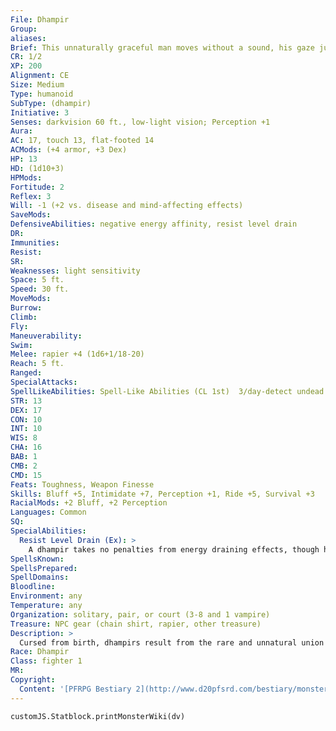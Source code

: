 ```yaml
---
File: Dhampir
Group: 
aliases: 
Brief: This unnaturally graceful man moves without a sound, his gaze just as piercing as the needle-sharp blade he effortlessly wields.
CR: 1/2
XP: 200
Alignment: CE
Size: Medium
Type: humanoid
SubType: (dhampir)
Initiative: 3
Senses: darkvision 60 ft., low-light vision; Perception +1
Aura: 
AC: 17, touch 13, flat-footed 14
ACMods: (+4 armor, +3 Dex)
HP: 13
HD: (1d10+3)
HPMods: 
Fortitude: 2
Reflex: 3
Will: -1 (+2 vs. disease and mind-affecting effects)
SaveMods: 
DefensiveAbilities: negative energy affinity, resist level drain
DR: 
Immunities: 
Resist: 
SR: 
Weaknesses: light sensitivity
Space: 5 ft.
Speed: 30 ft.
MoveMods: 
Burrow: 
Climb: 
Fly: 
Maneuverability: 
Swim: 
Melee: rapier +4 (1d6+1/18-20)
Reach: 5 ft.
Ranged: 
SpecialAttacks: 
SpellLikeAbilities: Spell-Like Abilities (CL 1st)  3/day-detect undead
STR: 13
DEX: 17
CON: 10
INT: 10
WIS: 8
CHA: 16
BAB: 1
CMB: 2
CMD: 15
Feats: Toughness, Weapon Finesse
Skills: Bluff +5, Intimidate +7, Perception +1, Ride +5, Survival +3
RacialMods: +2 Bluff, +2 Perception
Languages: Common
SQ: 
SpecialAbilities:
  Resist Level Drain (Ex): >
    A dhampir takes no penalties from energy draining effects, though he can still be killed if he accrues more negative levels then he has Hit Dice. After 24 hours, any negative levels a dhampir takes are removed without the need for an additional saving throw.
SpellsKnown: 
SpellsPrepared: 
SpellDomains: 
Bloodline: 
Environment: any
Temperature: any
Organization: solitary, pair, or court (3-8 and 1 vampire)
Treasure: NPC gear (chain shirt, rapier, other treasure)
Description: >
  Cursed from birth, dhampirs result from the rare and unnatural union of vampires and humans. Although not driven to consume blood for survival as their undead progenitors are, dhampirs nonetheless know a lifelong desire for blood that nothing else can truly sate. Those who survive their early years face a life of fear and mistrust, their unnatural beauty and incredible ref lexes marking them as scions of the night just as surely as their sensitivity to light. Although polluted by undeath, dhampirs do grow old and die, aging at a rate similar to elves.  DHAMPIR CHARACTERS  Dhampirs are defined by class levels-they don't possess racial Hit Dice. All dhampirs have the following racial traits.  fast and seductive, but closer to death than most mortals.  Senses: Low-light vision and darkvision 60 feet.  Manipulative: +2 racial bonus on Bluff and Perception.  Undead Resistance: Dhampirs gain a +2 racial bonus on saving throws against disease and mind-affecting effects.  Light Sensitivity, Negative Energy Affinity: See universal monster rules.  Spell-Like Ability: A dhampir can use detect undead three times per day as a spell-like ability. The caster level for this ability equals the dhampir's class level.  Resist Level Drain: See above.  Languages: Dhampirs begin play speaking Common. Those with high Intelligence can choose any language as a bonus language (except druidic and other secret languages).
Race: Dhampir
Class: fighter 1
MR: 
Copyright:
  Content: '[PFRPG Bestiary 2](http://www.d20pfsrd.com/bestiary/monster-listings/humanoids/dhampir)'
---
```

```dataviewjs
customJS.Statblock.printMonsterWiki(dv)
```
